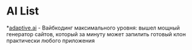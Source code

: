 # AI List

*[adaptive.ai](adaptive.ai) - Вайбкодинг максимального уровня: вышел мощный генератор сайтов, который за минуту может запилить готовый клон практически любого приложения
